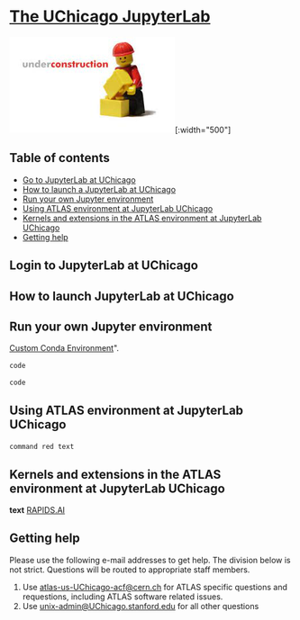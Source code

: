# [The UChicago JupyterLab](link)

![underconstruction](../images/underconstruction.jpg)[:width="500"]

## Table of contents
+ [Go to JupyterLab at UChicago](#login-to-jupyterlab-at-UChicago)
+ [How to launch a JupyterLab at UChicago](#how-to-launch-jupyterlab-at-UChicago)
+ [Run your own Jupyter environment](#run-your-own-jupyter-environment)
+ [Using ATLAS environment at JupyterLab UChicago](#using-atlas-environment-jupyter-at-uchicago)
+ [Kernels and extensions in the ATLAS environment at JupyterLab UChicago](#kernels-and-extensions-in-the-atlas-environment-at-uchicago)
+ [Getting help](#getting-help)

## Login to JupyterLab at UChicago


## How to launch JupyterLab at UChicago


## Run your own Jupyter environment
[Custom Conda Environment](link)".

~~~
code
~~~


~~~
code
~~~


## Using ATLAS environment at JupyterLab UChicago


`command red text`

## Kernels and extensions in the ATLAS environment at JupyterLab UChicago


<b>text</b> 
[RAPIDS.AI](link)

## Getting help

Please use the following e-mail addresses to get help. The division below is not strict. Questions will be routed to appropriate staff members.
1. Use atlas-us-UChicago-acf@cern.ch for ATLAS specific questions and requestions, including ATLAS software related issues.
2. Use unix-admin@UChicago.stanford.edu for all other questions